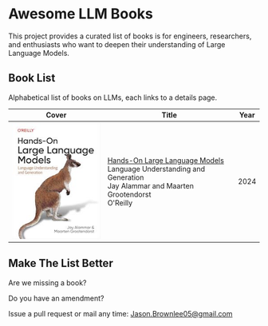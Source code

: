# Awesome LLM Books

This project provides a curated list of books is for engineers, researchers, and enthusiasts who want to deepen their understanding of Large Language Models.

## Book List

Alphabetical list of books on LLMs, each links to a details page.

| Cover | Title | Year |
| --- | --- | --- |
| [![cover](books/hands-on-large-language-models.jpg)]((books/hands-on-large-language-models.md)) | [Hands-On Large Language Models](books/hands-on-large-language-models.md)<br>Language Understanding and Generation<br>Jay Alammar and Maarten Grootendorst<br>O'Reilly | 2024 |







## Make The List Better

Are we missing a book?

Do you have an amendment?

Issue a pull request or mail any time: Jason.Brownlee05@gmail.com